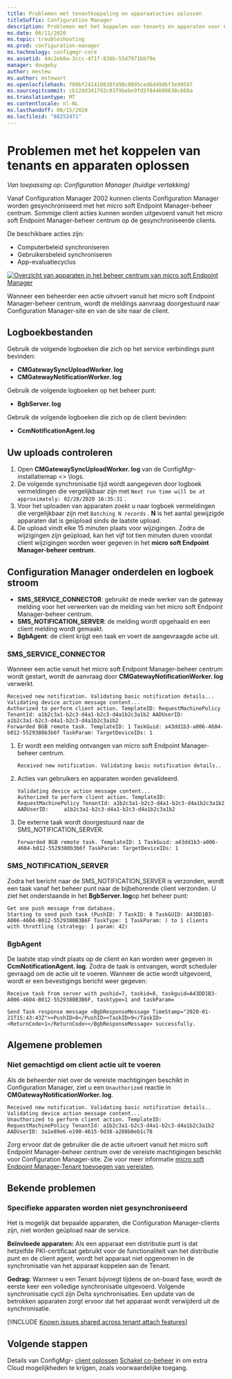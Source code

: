 ```yaml
---
title: Problemen met tenantkoppeling en apparaatacties oplossen
titleSuffix: Configuration Manager
description: Problemen met het koppelen van tenants en apparaten voor Configuration Manager oplossen
ms.date: 08/11/2020
ms.topic: troubleshooting
ms.prod: configuration-manager
ms.technology: configmgr-core
ms.assetid: 44c2eb8a-3ccc-471f-838b-55d7971bb79e
manager: dougeby
author: mestew
ms.author: mstewart
ms.openlocfilehash: f89bf241410838fd98c8895ced6d49dbf3e99597
ms.sourcegitcommit: cb12dd341792c0379bebe9fd5f844600638c668a
ms.translationtype: MT
ms.contentlocale: nl-NL
ms.lasthandoff: 08/15/2020
ms.locfileid: "88252471"
---
```

# <a name="troubleshooting-tenant-attach-and-device-actions"></a>Problemen met het koppelen van tenants en apparaten oplossen

*Van toepassing op: Configuration Manager (huidige vertakking)*

Vanaf Configuration Manager 2002 kunnen clients Configuration Manager worden gesynchroniseerd met het micro soft Endpoint Manager-beheer centrum. Sommige client acties kunnen worden uitgevoerd vanuit het micro soft Endpoint Manager-beheer centrum op de gesynchroniseerde clients.

De beschikbare acties zijn:
- Computerbeleid synchroniseren
- Gebruikersbeleid synchroniseren
- App-evaluatiecyclus


[![Overzicht van apparaten in het beheer centrum van micro soft Endpoint Manager](./media/3555758-device-overview-actions.png)](./media/3555758-device-overview-actions.png#lightbox)
  
Wanneer een beheerder een actie uitvoert vanuit het micro soft Endpoint Manager-beheer centrum, wordt de meldings aanvraag doorgestuurd naar Configuration Manager-site en van de site naar de client.

## <a name="log-files"></a>Logboekbestanden

Gebruik de volgende logboeken die zich op het service verbindings punt bevinden:

- **CMGatewaySyncUploadWorker. log**
- **CMGatewayNotificationWorker. log**

Gebruik de volgende logboeken op het beheer punt:

- **BgbServer. log**

Gebruik de volgende logboeken die zich op de client bevinden:

- **CcmNotificationAgent.log**

## <a name="review-your-upload"></a><a name="bkmk_review"></a> Uw uploads controleren

1. Open **CMGatewaySyncUploadWorker. log** van de ConfigMgr-installatiemap &lt;> \logs.
1. De volgende synchronisatie tijd wordt aangegeven door logboek vermeldingen die vergelijkbaar zijn met `Next run time will be at approximately: 02/28/2020 16:35:31` .
1. Voor het uploaden van apparaten zoekt u naar logboek vermeldingen die vergelijkbaar zijn met `Batching N records` . **N** is het aantal gewijzigde apparaten dat is geüpload sinds de laatste upload.
1. De upload vindt elke 15 minuten plaats voor wijzigingen. Zodra de wijzigingen zijn geüpload, kan het vijf tot tien minuten duren voordat client wijzigingen worden weer gegeven in het **micro soft Endpoint Manager-beheer centrum**.


## <a name="configuration-manager-components-and-log-flow"></a>Configuration Manager onderdelen en logboek stroom

- **SMS_SERVICE_CONNECTOR**: gebruikt de mede werker van de gateway melding voor het verwerken van de melding van het micro soft Endpoint Manager-beheer centrum.
- **SMS_NOTIFICATION_SERVER**: de melding wordt opgehaald en een client melding wordt gemaakt.
- **BgbAgent**: de client krijgt een taak en voert de aangevraagde actie uit.

### <a name="sms_service_connector"></a>SMS_SERVICE_CONNECTOR

Wanneer een actie vanuit het micro soft Endpoint Manager-beheer centrum wordt gestart, wordt de aanvraag door **CMGatewayNotificationWorker. log** verwerkt.  

```text
Received new notification. Validating basic notification details...
Validating device action message content...
Authorized to perform client action. TemplateID: RequestMachinePolicy TenantId: a1b2c3a1-b2c3-d4a1-b2c3-d4a1b2c3a1b2 AADUserID:     a1b2c3a1-b2c3-d4a1-b2c3-d4a1b2c3a1b2
Forwarded BGB remote task. TemplateID: 1 TaskGuid: a43dd1b3-a006-4604-b012-5529380b3b6f TaskParam: TargetDeviceIDs: 1  
```
 
1. Er wordt een melding ontvangen van micro soft Endpoint Manager-beheer centrum.

   ```text
   Received new notification. Validating basic notification details..
   ```

1. Acties van gebruikers en apparaten worden gevalideerd.

   ```text
   Validating device action message content... 
   Authorized to perform client action. TemplateID: RequestMachinePolicy TenantId: a1b2c3a1-b2c3-d4a1-b2c3-d4a1b2c3a1b2 AADUserID:     a1b2c3a1-b2c3-d4a1-b2c3-d4a1b2c3a1b2
   ```

1. De externe taak wordt doorgestuurd naar de SMS_NOTIFICATION_SERVER.

    ```text
   Forwarded BGB remote task. TemplateID: 1 TaskGuid: a43dd1b3-a006-4604-b012-5529380b3b6f TaskParam: TargetDeviceIDs: 1  
    ```


### <a name="sms_notification_server"></a>SMS_NOTIFICATION_SERVER

Zodra het bericht naar de SMS_NOTIFICATION_SERVER is verzonden, wordt een taak vanaf het beheer punt naar de bijbehorende client verzonden. U ziet het onderstaande in het **BgbServer. log**op het beheer punt:

```text
Get one push message from database.
Starting to send push task (PushID: 7 TaskID: 8 TaskGUID: A43DD1B3-A006-4604-B012-5529380B3B6F TaskType: 1 TaskParam: ) to 1 clients  with throttling (strategy: 1 param: 42)
```

### <a name="bgbagent"></a>BgbAgent

De laatste stap vindt plaats op de client en kan worden weer gegeven in **CcmNotificationAgent. log**. Zodra de taak is ontvangen, wordt scheduler gevraagd om de actie uit te voeren. Wanneer de actie wordt uitgevoerd, wordt er een bevestigings bericht weer gegeven:

```text
Receive task from server with pushid=7, taskid=8, taskguid=A43DD1B3-A006-4604-B012-5529380B3B6F, tasktype=1 and taskParam=

Send Task response message <BgbResponseMessage TimeStamp="2020-01-21T15:43:43Z"><PushID>8</PushID><TaskID>9</TaskID><ReturnCode>1</ReturnCode></BgbResponseMessage> successfully.
```

## <a name="common-issues"></a>Algemene problemen

### <a name="unauthorized-to-perform-client-action"></a><a name="bkmk_noauth"></a> Niet gemachtigd om client actie uit te voeren

Als de beheerder niet over de vereiste machtigingen beschikt in Configuration Manager, ziet u een `Unauthorized` reactie in **CMGatewayNotificationWorker. log**.

```text
Received new notification. Validating basic notification details..
Validating device action message content...
Unauthorized to perform client action. TemplateID: RequestMachinePolicy TenantId: a1b2c3a1-b2c3-d4a1-b2c3-d4a1b2c3a1b2 AADUserID: 3a1e89e6-e190-4615-9d38-a208b0eb1c78
```  

Zorg ervoor dat de gebruiker die de actie uitvoert vanuit het micro soft Endpoint Manager-beheer centrum over de vereiste machtigingen beschikt voor Configuration Manager-site. Zie voor meer informatie [micro soft Endpoint Manager-Tenant toevoegen van vereisten](device-sync-actions.md#prerequisites).



## <a name="known-issues"></a>Bekende problemen

### <a name="specific-devices-dont-synchronize"></a>Specifieke apparaten worden niet gesynchroniseerd

<!--7099564-->
Het is mogelijk dat bepaalde apparaten, die Configuration Manager-clients zijn, niet worden geüpload naar de service.

**Beïnvloede apparaten:** Als een apparaat een distributie punt is dat hetzelfde PKI-certificaat gebruikt voor de functionaliteit van het distributie punt en de client agent, wordt het apparaat niet opgenomen in de synchronisatie van het apparaat koppelen aan de Tenant.

**Gedrag:** Wanneer u een Tenant bijvoegt tijdens de on-board fase, wordt de eerste keer een volledige synchronisatie uitgevoerd. Volgende synchronisatie cycli zijn Delta synchronisaties. Een update van de betrokken apparaten zorgt ervoor dat het apparaat wordt verwijderd uit de synchronisatie.

[!INCLUDE [Known issues shared across tenant attach features](includes/known-issues-shared.md)]

## <a name="next-steps"></a>Volgende stappen

Details van ConfigMgr- [client oplossen](troubleshoot-client-details.md) 
 [Schakel co-beheer](../comanage/overview.md) in om extra Cloud mogelijkheden te krijgen, zoals voorwaardelijke toegang.
